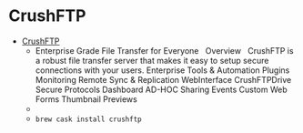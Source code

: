 # CrushFTP
- [CrushFTP](https://www.crushftp.com/)
  -  Enterprise Grade File Transfer for Everyone   Overview   CrushFTP is a robust file transfer server that makes it easy to setup secure connections with your users. Enterprise Tools & Automation Plugins Monitoring Remote Sync & Replication WebInterface CrushFTPDrive Secure Protocols Dashboard AD-HOC Sharing Events Custom Web Forms Thumbnail Previews
  - 
  - `brew cask install crushftp`
